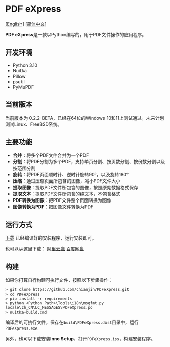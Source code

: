 # PDF eXpress

[[English]](https://github.com/chianjin/PDFeXpress/blob/main/README.md)  [[简体中文]](https://github.com/chianjin/PDFeXpress/blob/main/README.zh_CN.md)

**PDF eXpress**是一款以Python编写的，用于PDF文件操作的应用程序。

## 开发环境

- Python 3.10
- Nuitka
- Pillow
- psutil
- PyMuPDF

## 当前版本

当前版本为 0.2.2-BETA，已经在64位的Windows 10和11上测试通过。未来计划测试Linux、FreeBSD系统。

## 主要功能

* **合并**：将多个PDF文件合并为一个PDF
* **分割**：将PDF分割为多个PDF，支持单页分割、按页数分割、按份数分割以及按范围分割
* **旋转**：将PDF页面顺时针、逆时针旋转90°，以及旋转180°
* **压缩**：通过压缩页面所包含的图像，减小PDF文件大小
* **提取图像**：提取PDF文件所包含的图像，按照原始数据格式保存
* **提取文本**：提取PDF文件所包含的纯文本，不包含格式
* **PDF转换为图像**：把PDF文件整个页面转换为图像
* **图像转换为PDF**：把图像文件转换为PDF

## 运行方式

[下载](https://github.com/chianjin/PDFeXpress/releases) 已经编译好的安装程序，运行安装即可。

也可以从这里下载：
[阿里云盘](https://www.aliyundrive.com/s/3HRssM66yVV)
[百度网盘](https://pan.baidu.com/s/14I_0RdbfVqpWORXfgYlEjQ?pwd=i4xb)

## 构建

如果你打算自行构建可执行文件，按照以下步骤操作：

```shell
> git clone https://github.com/chianjin/PDFeXpress.git
> cd PDFeXpress
> pip install -r requirements
> python <Python Path>\Tools\i18n\msgfmt.py locale\zh_CN\LC_MESSAGES\PDFeXpress.po
> nuitka-build.cmd
```

编译后的可执行文件，保存在`build\PDFeXpress.dist`目录中，运行 `PDFeXpress.exe`.

另外，也可以下载安装**Inno Setup**，打开`PDFeXpress.iss`，构建安装程序。
